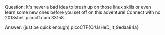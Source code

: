 Question:
It's never a bad idea to brush up on those linux skills or even learn
some new ones before you set off on this adventure! Connect with nc
2018shell.picoctf.com 33158.

Answer:
(just be quick enough)
picoCTF{CrUsHeD_It_9edaa84a}
